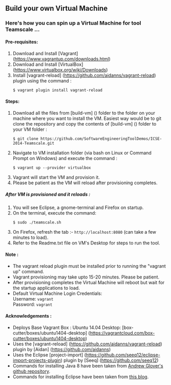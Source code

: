 ## Build your own Virtual Machine

### Here's how you can spin up a Virtual Machine for tool Teamscale ...

#### Pre-requisites:  
1. Download and Install [Vagrant] (https://www.vagrantup.com/downloads.html)  
2. Download and Install [VirtualBox] (https://www.virtualbox.org/wiki/Downloads)  
3. Install [vagrant-reload] (https://github.com/aidanns/vagrant-reload) plugin using the command :  
    ```  
    $ vagrant plugin install vagrant-reload  
    ```  

#### Steps:  
1. Download all the files from [build-vm] () folder to the folder on your machine where you want to install the VM. Easiest way would be to git clone the repository and copy the contents of [build-vm] () folder to your VM folder :  
    ```  
    $ git clone https://github.com/SoftwareEngineeringToolDemos/ICSE-2014-Teamscale.git
    ```  
2. Navigate to VM installation folder (via bash on Linux or Command Prompt on Windows) and execute the command :  
    ```  
    $ vagrant up --provider virtualbox  
    ```  
3. Vagrant will start the VM and provision it. 
4. Please be patient as the VM will reload after provisioning completes.    

##### After VM is provisioned and it reloads :  
1. You will see Eclipse, a gnome-terminal and Firefox on startup.  
2. On the terminal, execute the command:  
    ```  
    $ sudo ./teamscale.sh  
    ```  
3. On Firefox, refresh the tab :- `http://localhost:8080` (can take a few minutes to load).  
4. Refer to the Readme.txt file on VM's Desktop for steps to run the tool.    

#### Note :   
 -  The vagrant reload plugin must be installed prior to running the "vagrant up" command.
 -  Vagrant provisioning may take upto 15-20 minutes. Please be patient.
 -  After provisioning completes the Virtual Machine will reboot but wait for the startup applications to load.  
 -  Default Virtual Machine Login Credentials:  
        Username: `vagrant`  
        Password: `vagrant`  

#### Acknowledgements :  
 -  Deploys Base Vagrant Box : Ubuntu 14.04 Desktop: [box-cutter/boxes/ubuntu1404-desktop] (https://vagrantcloud.com/box-cutter/boxes/ubuntu1404-desktop)  
 -  Uses the [vagrant-reload] (https://github.com/aidanns/vagrant-reload) plugin by [Aidan] (https://github.com/aidanns)  
 -  Uses the Eclipse [project-import] (https://github.com/seeq12/eclipse-import-projects-plugin) plugin by [Seeq] (https://github.com/seeq12)  
 -  Commands for installing Java 8 have been taken from <a href="https://github.com/aglover">Andrew Glover's<a> <a href="https://github.com/aglover/ubuntu-equip">github repository</a>.
 -  Commands for installing Eclipse have been taken from <a href="http://blog.versioneye.com/2015/05/05/setting-up-a-dev-environment-with-vagrant/">this blog</a>.
